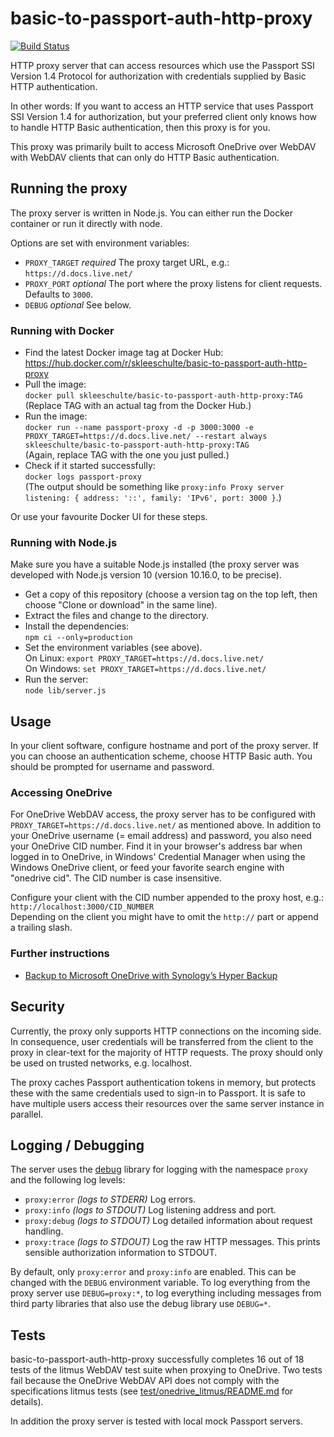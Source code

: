 # basic-to-passport-auth-http-proxy

[![Build Status](https://travis-ci.org/skleeschulte/basic-to-passport-auth-http-proxy.svg?branch=master)](https://travis-ci.org/skleeschulte/basic-to-passport-auth-http-proxy)

HTTP proxy server that can access resources which use the Passport SSI Version 1.4 Protocol for authorization with
credentials supplied by Basic HTTP authentication.

In other words: If you want to access an HTTP service that uses Passport SSI Version 1.4 for authorization, but your
preferred client only knows how to handle HTTP Basic authentication, then this proxy is for you.

This proxy was primarily built to access Microsoft OneDrive over WebDAV with WebDAV clients that can only do HTTP Basic
authentication.

## Running the proxy

The proxy server is written in Node.js. You can either run the Docker container or run it directly with node.

Options are set with environment variables:

- `PROXY_TARGET` *required* The proxy target URL, e.g.: `https://d.docs.live.net/`
- `PROXY_PORT` *optional* The port where the proxy listens for client requests. Defaults to `3000`.
- `DEBUG` *optional* See below.

### Running with Docker

- Find the latest Docker image tag at Docker Hub:  
  https://hub.docker.com/r/skleeschulte/basic-to-passport-auth-http-proxy
- Pull the image:  
  `docker pull skleeschulte/basic-to-passport-auth-http-proxy:TAG`  
  (Replace TAG with an actual tag from the Docker Hub.)
- Run the image:  
  `docker run --name passport-proxy -d -p 3000:3000 -e PROXY_TARGET=https://d.docs.live.net/ --restart always skleeschulte/basic-to-passport-auth-http-proxy:TAG`  
  (Again, replace TAG with the one you just pulled.)
- Check if it started successfully:  
  `docker logs passport-proxy`  
  (The output should be something like `proxy:info Proxy server listening: { address: '::', family: 'IPv6', port: 3000 }`.)

Or use your favourite Docker UI for these steps.

### Running with Node.js

Make sure you have a suitable Node.js installed (the proxy server was developed with Node.js version 10 (version
10.16.0, to be precise).

- Get a copy of this repository (choose a version tag on the top left, then choose "Clone or download" in the same
  line).
- Extract the files and change to the directory.
- Install the dependencies:  
  `npm ci --only=production`
- Set the environment variables (see above).  
  On Linux: `export PROXY_TARGET=https://d.docs.live.net/`  
  On Windows: `set PROXY_TARGET=https://d.docs.live.net/`
- Run the server:  
  `node lib/server.js`

## Usage

In your client software, configure hostname and port of the proxy server. If you can choose an authentication scheme,
choose HTTP Basic auth. You should be prompted for username and password.

### Accessing OneDrive

For OneDrive WebDAV access, the proxy server has to be configured with `PROXY_TARGET=https://d.docs.live.net/` as
mentioned above. In addition to your OneDrive username (= email address) and password, you also need your OneDrive CID
number. Find it in your browser's address bar when logged in to OneDrive, in Windows' Credential Manager when using the
Windows OneDrive client, or feed your favorite search engine with "onedrive cid". The CID number is case insensitive.

Configure your client with the CID number appended to the proxy host, e.g.:  
`http://localhost:3000/CID_NUMBER`  
Depending on the client you might have to omit the `http://` part or append a trailing slash.

### Further instructions 

- [Backup to Microsoft OneDrive with Synology’s Hyper Backup](https://rays-blog.de/2019/07/17/310/backup-to-microsoft-onedrive-with-synologys-hyper-backup/)

## Security

Currently, the proxy only supports HTTP connections on the incoming side. In consequence, user credentials will be
transferred from the client to the proxy in clear-text for the majority of HTTP requests. The proxy should only be used
on trusted networks, e.g. localhost.

The proxy caches Passport authentication tokens in memory, but protects these with the same credentials used to sign-in
to Passport. It is safe to have multiple users access their resources over the same server instance in parallel.

## Logging / Debugging

The server uses the [debug](https://www.npmjs.com/package/debug) library for logging with the namespace `proxy` and the
following log levels:

- `proxy:error` *(logs to STDERR)* Log errors.
- `proxy:info` *(logs to STDOUT)* Log listening address and port.
- `proxy:debug` *(logs to STDOUT)* Log detailed information about request handling.
- `proxy:trace` *(logs to STDOUT)* Log the raw HTTP messages. This prints sensible authorization information to STDOUT.

By default, only `proxy:error` and `proxy:info` are enabled. This can be changed with the `DEBUG` environment variable.
To log everything from the proxy server use `DEBUG=proxy:*`, to log everything including messages from third party
libraries that also use the debug library use `DEBUG=*`.

## Tests

basic-to-passport-auth-http-proxy successfully completes 16 out of 18 tests of the litmus WebDAV test suite when
proxying to OneDrive. Two tests fail because the OneDrive WebDAV API does not comply with the specifications litmus
tests (see [test/onedrive_litmus/README.md](test/onedrive_litmus/README.md) for details).

In addition the proxy server is tested with local mock Passport servers.
